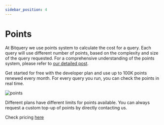 ```yaml
---
sidebar_position: 4
---
```


# Points

At Bitquery we use points system to calculate the cost for a query. Each query will use different number of points, based on the complexity and size of the query requested.  For a comprehensive understanding of the points system, please refer to [our detailed post](https://community.bitquery.io/t/introducing-points/874).

Get started for free with the developer plan and use up to 100K points renewed every month.
For every query you run, you can check the points in real time.

![points](/img/ide/points.png)

Different plans have different limits for points available. You can always request a custom top-up of points by directly contacting us.

Check pricing [here](https://bitquery.io/pricing)